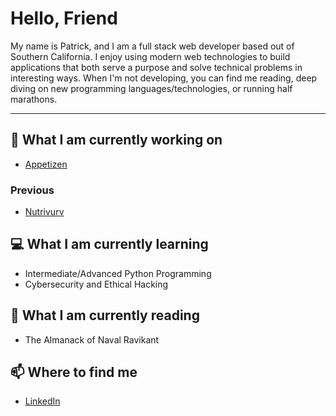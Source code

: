 <!--
**pshushereba/pshushereba** is a ✨ _special_ ✨ repository because its `README.md` (this file) appears on your GitHub profile.

Here are some ideas to get you started:

- 🔭 I’m currently working on ...
- 🌱 I’m currently learning ...
- 👯 I’m looking to collaborate on ...
- 🤔 I’m looking for help with ...
- 💬 Ask me about ...
- 📫 How to reach me: ...
- ⚡ Fun fact: ...
-->

# Hello, Friend

My name is Patrick, and I am a full stack web developer based out of Southern California. I enjoy using modern web technologies to build applications that both serve a purpose and solve technical problems in interesting ways. When I'm not developing, you can find me reading, deep diving on new programming languages/technologies, or running half marathons.

---

## 🔭 What I am currently working on

- [Appetizen](https://appetizen.com)

### Previous

- [Nutrivurv](https://www.youtube.com/watch?v=fwnSyCY4jsE&feature=youtu.be&t=195)

## 💻 What I am currently learning

- Intermediate/Advanced Python Programming
- Cybersecurity and Ethical Hacking

## 📖 What I am currently reading

- The Almanack of Naval Ravikant

## 📫 Where to find me

- [LinkedIn](https://www.linkedin.com/in/pshushereba/)
